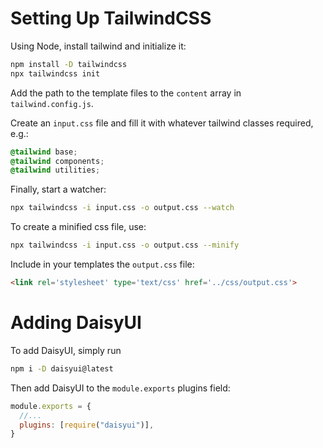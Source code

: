 # Setting Up TailwindCSS

Using Node, install tailwind and initialize it:

```bash
npm install -D tailwindcss
npx tailwindcss init
```

Add the path to the template files to the `content` array in `tailwind.config.js`.

Create an `input.css` file and fill it with whatever tailwind classes required, e.g.:

```css
@tailwind base;
@tailwind components;
@tailwind utilities;
```

Finally, start a watcher:

```bash
npx tailwindcss -i input.css -o output.css --watch
```

To create a minified css file, use:

```bash
npx tailwindcss -i input.css -o output.css --minify
```

Include in your templates the `output.css` file:

```html
<link rel='stylesheet' type='text/css' href='../css/output.css'>
```

# Adding DaisyUI

To add DaisyUI, simply run

```bash
npm i -D daisyui@latest
```

Then add DaisyUI to the `module.exports` plugins field:

```js
module.exports = {
  //...
  plugins: [require("daisyui")],
}
```